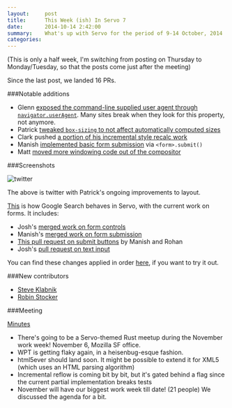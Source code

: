 ```yaml
---
layout:     post
title:      This Week (ish) In Servo 7
date:       2014-10-14 2:42:00
summary:    What's up with Servo for the period of 9-14 October, 2014
categories: 
---
```


(This is only a half week, I'm switching from posting on Thursday to Monday/Tuesday, so that the posts come just after the meeting)

Since the last post, we landed 16 PRs.

###Notable additions

 - Glenn [exposed the command-line supplied user agent through `navigator.userAgent`](https://github.com/servo/servo/pull/3608). Many sites break when they look for this property, not anymore.
 - Patrick [tweaked `box-sizing` to not affect automatically computed sizes](https://github.com/servo/servo/pull/3615)
 - Clark pushed [a portion of his incremental style recalc work](https://github.com/servo/servo/pull/3590)
 - Manish [implemented basic form submission](https://github.com/servo/servo/pull/3642) via `<form>.submit()`
 - Matt [moved more windowing code out of the compositor](https://github.com/servo/servo/pull/3563)

###Screenshots

![twitter](http://i.imgur.com/OrKcy0k.jpg) 

The above is twitter with Patrick's ongoing improvements to layout.

[This](http://i.imgur.com/ovsAgSu.gif) is how Google Search behaves in Servo, with the current work on forms. It includes:

 - Josh's [merged work on form controls](https://github.com/servo/servo/pull/3520)
 - Manish's [merged work on form submission](https://github.com/servo/servo/pull/3642)
 - [This pull request on submit buttons](https://github.com/servo/servo/pull/3652) by Manish and Rohan
 - Josh's [pull request on text input](https://github.com/servo/servo/pull/3585)

You can find these changes applied in order [here](https://github.com/Manishearth/servo/compare/rebased-input), if you want to try it out.



###New contributors

 - [Steve Klabnik](https://github.com/steveklabnik)
 - [Robin Stocker](https://github.com/robinst)

###Meeting

[Minutes](https://github.com/servo/servo/wiki/Meeting-2014-10-13)

 - There's going to be a Servo-themed Rust meetup during the November work week! November 6, Mozilla SF office.
 - WPT is getting flaky again, in a heisenbug-esque fashion.
 - html5ever should land soon. It might be possible to extend it for XML5 (which uses an HTML parsing algorithm)
 - Incremental reflow is coming bit by bit, but it's gated behind a flag since the current partial implementation breaks tests
 - November will have our biggest work week till date! (21 people) We discussed the agenda for a bit.